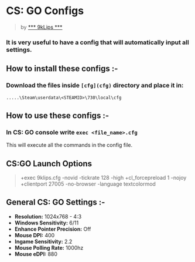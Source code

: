 # CS: GO Configs
> by [*** 9kLips ***](https://steamcommunity.com/id/9klips/)

### It is very useful to have a config that will automatically input all settings.

## How to install these configs :-
### Download the files inside `[cfg](cfg)` directory and place it in:
`.....\Steam\userdata\<STEAMID>\730\local\cfg`

## How to use these configs :-
### In CS: GO console write `exec <file_name>.cfg`
This will execute all the commands in the config file.

## CS:GO Launch Options
> +exec 9klips.cfg -novid -tickrate 128 -high +cl_forcepreload 1 -nojoy +clientport 27005 -no-browser -language textcolormod

## General CS: GO Settings :-
- **Resolution:**                 1024x768 - 4:3
- **Windows Sensitivity:**        6/11 
- **Enhance Pointer Precision:**  Off
- **Mouse DPI:**                  400
- **Ingame Sensitivity:**         2.2
- **Mouse Polling Rate:**         1000hz
- **Mouse eDPI:**                 880

